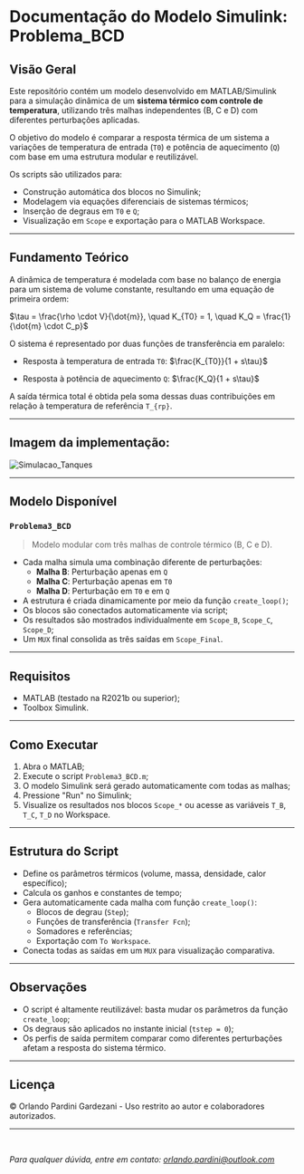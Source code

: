 # Documentação do Modelo Simulink: Problema_BCD

##  Visão Geral

Este repositório contém um modelo desenvolvido em MATLAB/Simulink para a simulação dinâmica de um **sistema térmico com controle de temperatura**, utilizando três malhas independentes (B, C e D) com diferentes perturbações aplicadas.

O objetivo do modelo é comparar a resposta térmica de um sistema a variações de temperatura de entrada (`T0`) e potência de aquecimento (`Q`) com base em uma estrutura modular e reutilizável.

Os scripts são utilizados para:

* Construção automática dos blocos no Simulink;
* Modelagem via equações diferenciais de sistemas térmicos;
* Inserção de degraus em `T0` e `Q`;
* Visualização em `Scope` e exportação para o MATLAB Workspace.

---

##  Fundamento Teórico

A dinâmica de temperatura é modelada com base no balanço de energia para um sistema de volume constante, resultando em uma equação de primeira ordem:

$\tau = \frac{\rho \cdot V}{\dot{m}}, \quad K_{T0} = 1, \quad K_Q = \frac{1}{\dot{m} \cdot C_p}$

O sistema é representado por duas funções de transferência em paralelo:

* Resposta à temperatura de entrada `T0`:  $\frac{K_{T0}}{1 + s\tau}$

* Resposta à potência de aquecimento `Q`:  $\frac{K_Q}{1 + s\tau}$

A saída térmica total é obtida pela soma dessas duas contribuições em relação à temperatura de referência `T_{rp}`.

---

##  Imagem da implementação:

![Simulacao_Tanques](https://github.com/user-attachments/assets/f2ac3b26-f75a-42f4-805f-d5476bf1c4ca)

---

##  Modelo Disponível

### `Problema3_BCD`

> Modelo modular com três malhas de controle térmico (B, C e D).

* Cada malha simula uma combinação diferente de perturbações:
  - **Malha B**: Perturbação apenas em `Q`
  - **Malha C**: Perturbação apenas em `T0`
  - **Malha D**: Perturbação em `T0` e em `Q`
* A estrutura é criada dinamicamente por meio da função `create_loop()`;
* Os blocos são conectados automaticamente via script;
* Os resultados são mostrados individualmente em `Scope_B`, `Scope_C`, `Scope_D`;
* Um `MUX` final consolida as três saídas em `Scope_Final`.

---

##  Requisitos

* MATLAB (testado na R2021b ou superior);
* Toolbox Simulink.

---

##  Como Executar

1. Abra o MATLAB;
2. Execute o script `Problema3_BCD.m`;
3. O modelo Simulink será gerado automaticamente com todas as malhas;
4. Pressione "Run" no Simulink;
5. Visualize os resultados nos blocos `Scope_*` ou acesse as variáveis `T_B`, `T_C`, `T_D` no Workspace.

---

##  Estrutura do Script

* Define os parâmetros térmicos (volume, massa, densidade, calor específico);
* Calcula os ganhos e constantes de tempo;
* Gera automaticamente cada malha com função `create_loop()`:
  - Blocos de degrau (`Step`);
  - Funções de transferência (`Transfer Fcn`);
  - Somadores e referências;
  - Exportação com `To Workspace`.
* Conecta todas as saídas em um `MUX` para visualização comparativa.

---

##  Observações

* O script é altamente reutilizável: basta mudar os parâmetros da função `create_loop`;
* Os degraus são aplicados no instante inicial (`tstep = 0`);
* Os perfis de saída permitem comparar como diferentes perturbações afetam a resposta do sistema térmico.

---

##  Licença

© Orlando Pardini Gardezani - Uso restrito ao autor e colaboradores autorizados.

---

</br>

*Para qualquer dúvida, entre em contato: [orlando.pardini@outlook.com](mailto:orlando.pardini@outlook.com)*

